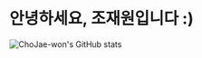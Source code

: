 # 안녕하세요, 조재원입니다 :)
![ChoJae-won's GitHub stats](https://github-readme-stats.vercel.app/api?username=ChoJae-won&show_icons=true&theme=solarized-light)

